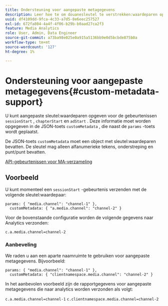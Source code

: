 ```yaml
---
title: Ondersteuning voor aangepaste metagegevens
description: Leer hoe te om douanesleutel te verstrekken:waardeparen op sessionStart, chapterStart, en adStart gebeurtenissen.
uuid: df4109dd-9fca-4c33-a7d5-8e6eec257527
exl-id: 672fa804-4a4f-4f06-b29b-b0aad27ca2f3
feature: Media Analytics
role: User, Admin, Data Engineer
source-git-commit: a73ba98e025e0a915a5136bb9e0d5bcbde875b0a
workflow-type: tm+mt
source-wordcount: '127'
ht-degree: 1%

---
```


# Ondersteuning voor aangepaste metagegevens{#custom-metadata-support}

U kunt aangepaste sleutel:waardeparen opgeven voor de gebeurtenissen `sessionStart` , `chapterStart` en `adStart` . Deze informatie moet worden opgegeven in de JSON-toets `customMetadata` , die naast de `params` -toets wordt geplaatst.

De JSON-toets `customMetadata` moet een object met sleutel:waardeparen bevatten. De sleutel mag alleen alfanumerieke tekens, onderstreping en punt/punt bevatten.

[API-gebeurtenissen voor MA-verzameling](../mc-api-ref/mc-api-events-req.md)

## Voorbeeld

U kunt momenteel een `sessionStart` -gebeurtenis verzenden met de volgende sleutel:waardepaar:

```
params: { "media.channel": "channel-1" },
  customMetadata: { "a.media.channel": "channel-2" }
```

Voor de bovenstaande configuratie worden de volgende gegevens naar Analytics verzonden:

`c.a.media.channel=channel-2`

### Aanbeveling

We raden u aan een aparte naamruimte te gebruiken voor aangepaste metagegevens. Bijvoorbeeld:

```
params: { "media.channel": "channel-1" },
  customMetadata: { "clientnamespace.media.channel": "channel-2" }
```

In het aanbevolen voorbeeld zijn de rapportgegevens voor aangepaste metagegevens die naar analytics worden verzonden als volgt:

`c.a.media.channel=channel-1`
`c.clientnamespace.media.channel=channel-2`

